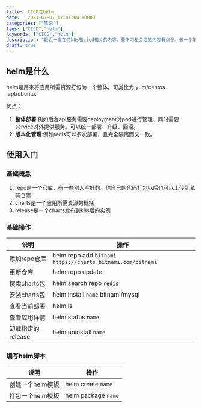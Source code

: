 ```yaml
---
title:  CICD之helm
date:   2021-07-07 17:41:00 +0800
categories: ["笔记"]
tags: ["CICD","helm"]
keywords: ["CICD","helm"]
description: "最近一直在忙k8s和cicd相关的内容。要学习和关注的内容有点多。做一个笔记来记录一下"
draft: true
---
```



## helm是什么

helm是用来将应用所需资源打包为一个整体。可类比为 yum/centos ,apt/ubuntu.

优点：
1. **整体部署**:例如后台api服务需要deployment对pod进行管理、同时需要service对外提供服务。可以统一部署、升级、回滚。
2. **版本化管理**:例如redis可以多次部署，且完全隔离而又一致。

## 使用入门

### 基础概念

1. repo是一个仓库，有一些别人写好的。你自己的代码打包以后也可以上传到私有仓库
2. charts是一个应用所需资源的概括
3. release是一个charts发布到k8s后的实例

### 基础操作

|  说明   | 操作  |
|  ---  | ---  |
| 添加repo仓库  | helm repo add `bitnami` `https://charts.bitnami.com/bitnami` |
| 更新仓库  | helm repo update |
| 搜索charts包  | helm search repo `redis` |
| 安装charts包  | helm install `name` bitnami/mysql |
| 查看当前部署  | helm ls |
| 查看应用详情  | helm status `name` |
| 卸载指定的release | helm uninstall `name` |



### 编写helm脚本

|  说明   | 操作  |
|  ---  | ---  |
| 创建一个helm模板  | helm create `name` |
| 打包一个helm模板  | helm package `name` |